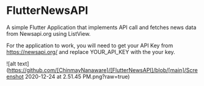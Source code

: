 # FlutterNewsAPI
A simple Flutter Application that implements API call and fetches news data from Newsapi.org using ListView.


For the application to work, you will need to get your API Key from https://newsapi.org/ and replace YOUR_API_KEY with the your key.


![alt text](https://github.com/[ChinmayNanaware]/[FlutterNewsAPI]/blob/[main]/Screenshot 2020-12-24 at 2.51.45 PM.png?raw=true)

